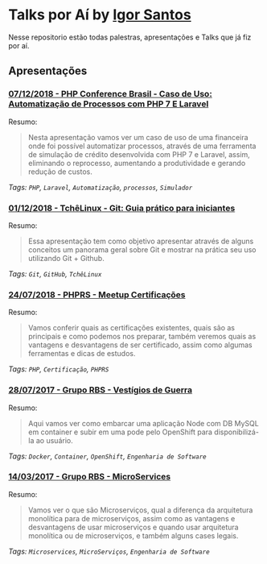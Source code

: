 # Talks por Aí by <a href="https://twitter.comIgor_Duarte" target="_blank">Igor Santos</a>


Nesse repositorio estão todas palestras, apresentações e Talks que já fiz por aí.


## Apresentações

### [07/12/2018 - PHP Conference Brasil - Caso de Uso: Automatização de Processos com PHP 7 E Laravel](06-12-18-PHP_Conference_Brasil.pdf)


Resumo:

> Nesta apresentação vamos ver um caso de uso de uma financeira onde foi possível automatizar processos, através de uma ferramenta de simulação de crédito desenvolvida com PHP 7 e Laravel, assim, eliminando o reprocesso, aumentando a produtividade e gerando redução de custos.


_Tags: `PHP`, `Laravel`, `Automatização`, `processos`, `Simulador`_

### [01/12/2018 - TchêLinux - Git: Guia prático para iniciantes](01-12-18-TcheLinux_Git_Guia_prático_para_iniciantes.pdf)


Resumo:

> Essa apresentação tem como objetivo apresentar através de alguns conceitos um panorama geral sobre Git e mostrar na prática seu uso utilizando Git + Github.


_Tags: `Git`, `GitHub`, `TchêLinux`_


### [24/07/2018 - PHPRS - Meetup Certificações](24-07-18-PHPRS_Certificação_PHP.pdf)


Resumo:

> Vamos conferir quais as certificações existentes, quais são as principais e como podemos nos preparar, também veremos quais as vantagens e desvantagens de ser certificado, assim como algumas ferramentas e dicas de estudos.


_Tags: `PHP`, `Certificação`, `PHPRS`_


### [28/07/2017 - Grupo RBS - Vestígios de Guerra](28-07-17-RBS_vestigios_de_guerra.pdf)


Resumo:

> Aqui vamos ver como embarcar uma aplicação Node com DB MySQL em container e subir em uma pode pelo OpenShift para disponibilizá-la ao usuário.


_Tags: `Docker`, `Container`, `OpenShift`, `Engenharia de Software`_


### [14/03/2017 - Grupo RBS - MicroServices](14-03-17-RBS_MicroServices.pdf)


Resumo:

> Vamos ver o que são Microserviços, qual a diferença da arquitetura monolítica para de microserviços, assim como as vantagens e desvantagens de usar microserviços e quando usar arquitetura monolítica ou de microserviços, e também alguns cases legais.


_Tags: `Microservices`, `MicroServiços`, `Engenharia de Software`_
